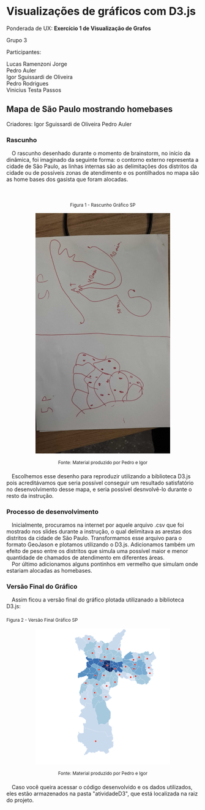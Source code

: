 # Visualizações de gráficos com D3.js

Ponderada de UX: **Exercício 1 de Visualização de Grafos**

Grupo 3

Participantes:

Lucas Ramenzoni Jorge <br>
Pedro Auler <br>
Igor Sguissardi de Oliveira <br>
Pedro Rodrigues<br>
Vinicius Testa Passos<br>

## Mapa de São Paulo mostrando homebases

Criadores:
Igor Sguissardi de Oliveira
Pedro Auler

### Rascunho
&emsp;O rascunho desenhado durante o momento de brainstorm, no início da dinâmica, foi imaginado da seguinte forma: o contorno externo representa a cidade de São Paulo, as linhas internas são as delimitações dos distritos da cidade ou de possíveis zonas de atendimento e os pontilhados no mapa são as home bases dos gasista que foram alocadas.
<style>
.img-responsive {
    max-width: 70%; /* Reduz para 50% da largura do contêiner pai */
    height: auto; /* Mantém a proporção da imagem */
}
</style>
</div>
<br>

<div align="center">

<sub>Figura 1 - Rascunho Gráfico SP</sub>

<img src="assets\imagemRascunho.jpg" class="img-responsive" alt="Rascunho Grafico SP">

<sup>Fonte: Material produzido por Pedro e Igor</sup>
</div>


&emsp;Escolhemos esse desenho para reproduzir utilizando a biblioteca D3.js pois acreditávamos que seria possível conseguir um resultado satisfatório no desenvolvimento desse mapa, e seria possível desnvolvê-lo durante o resto da instrução.

### Processo de desenvolvimento

&emsp;Inicialmente, procuramos na internet por aquele arquivo .csv que foi mostrado nos slides durante a instrução, o qual delimitava as arestas dos distritos da cidade de São Paulo. Transformamos esse arquivo para o formato GeoJason e plotamos utilizando o D3.js.
Adicionamos também um efeito de peso entre os distritos que simula uma possível maior e menor quantidade de chamados de atendimento em diferentes áreas.<br>
&emsp;Por último adicionamos alguns pontinhos em vermelho que simulam onde estariam alocadas as homebases.

### Versão Final do Gráfico

&emsp;Assim ficou a versão final do gráfico plotada utilizanado a biblioteca D3.js:

<sub>Figura 2 - Versão Final Gráfico SP</sub>
<div align="center">
<img src="assets\graficoVersaoFinal.png" class="img-responsive" alt="rafico SP">

<sup>Fonte: Material produzido por Pedro e Igor</sup>
</div>


&emsp;Caso você queira acessar o código desenvolvido e os dados utilizados, eles estão armazenados na pasta "atividadeD3", que está localizada na raiz do projeto.

